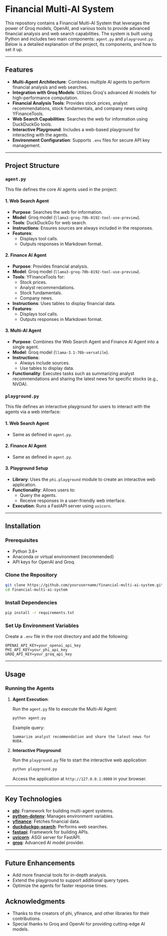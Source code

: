 # Financial Multi-AI System

This repository contains a Financial Multi-AI System that leverages the power of Groq models, OpenAI, and various tools to provide advanced financial analysis and web search capabilities. The system is built using Python and includes two main components: `agent.py` and `playground.py`. Below is a detailed explanation of the project, its components, and how to set it up.

---

## Features

- **Multi-Agent Architecture**: Combines multiple AI agents to perform financial analysis and web searches.
- **Integration with Groq Models**: Utilizes Groq's advanced AI models for high-performance computation.
- **Financial Analysis Tools**: Provides stock prices, analyst recommendations, stock fundamentals, and company news using YFinanceTools.
- **Web Search Capabilities**: Searches the web for information using DuckDuckGo tools.
- **Interactive Playground**: Includes a web-based playground for interacting with the agents.
- **Environment Configuration**: Supports `.env` files for secure API key management.

---

## Project Structure

### `agent.py`

This file defines the core AI agents used in the project:

#### 1. **Web Search Agent**

- **Purpose**: Searches the web for information.
- **Model**: Groq model (`llama3-groq-70b-8192-tool-use-preview`).
- **Tools**: DuckDuckGo for web search.
- **Instructions**: Ensures sources are always included in the responses.
- **Features**:
  - Displays tool calls.
  - Outputs responses in Markdown format.

#### 2. **Finance AI Agent**

- **Purpose**: Provides financial analysis.
- **Model**: Groq model (`llama3-groq-70b-8192-tool-use-preview`).
- **Tools**: YFinanceTools for:
  - Stock prices.
  - Analyst recommendations.
  - Stock fundamentals.
  - Company news.
- **Instructions**: Uses tables to display financial data.
- **Features**:
  - Displays tool calls.
  - Outputs responses in Markdown format.

#### 3. **Multi-AI Agent**

- **Purpose**: Combines the Web Search Agent and Finance AI Agent into a single agent.
- **Model**: Groq model (`llama-3.1-70b-versatile`).
- **Instructions**: 
  - Always include sources.
  - Use tables to display data.
- **Functionality**: Executes tasks such as summarizing analyst recommendations and sharing the latest news for specific stocks (e.g., NVDA).

### `playground.py`

This file defines an interactive playground for users to interact with the agents via a web interface:

#### 1. **Web Search Agent**

- Same as defined in `agent.py`.

#### 2. **Finance AI Agent**

- Same as defined in `agent.py`.

#### 3. **Playground Setup**

- **Library**: Uses the `phi.playground` module to create an interactive web application.
- **Functionality**: Allows users to:
  - Query the agents.
  - Receive responses in a user-friendly web interface.
- **Execution**: Runs a FastAPI server using `uvicorn`.

---

## Installation

### Prerequisites

- Python 3.8+
- Anaconda or virtual environment (recommended)
- API keys for OpenAI and Groq.

### Clone the Repository

```bash
git clone https://github.com/yourusername/financial-multi-ai-system.git
cd financial-multi-ai-system
```

### Install Dependencies

```bash
pip install -r requirements.txt
```

### Set Up Environment Variables

Create a `.env` file in the root directory and add the following:

```env
OPENAI_API_KEY=your_openai_api_key
PHI_API_KEY=your_phi_api_key
GROQ_API_KEY=your_groq_api_key
```

---

## Usage

### Running the Agents

1. **Agent Execution**:

   Run the `agent.py` file to execute the Multi-AI Agent:

   ```bash
   python agent.py
   ```

   Example query:

   ```
   Summarize analyst recommendation and share the latest news for NVDA.
   ```

2. **Interactive Playground**:

   Run the `playground.py` file to start the interactive web application:

   ```bash
   python playground.py
   ```

   Access the application at `http://127.0.0.1:8000` in your browser.

---

## Key Technologies

- **[phi](https://github.com/phi-ai/phi)**: Framework for building multi-agent systems.
- **[python-dotenv](https://github.com/theskumar/python-dotenv)**: Manages environment variables.
- **[yfinance](https://github.com/ranaroussi/yfinance)**: Fetches financial data.
- **[duckduckgo-search](https://github.com/deedy5/duckduckgo-search)**: Performs web searches.
- **[fastapi](https://fastapi.tiangolo.com/)**: Framework for building APIs.
- **[uvicorn](https://www.uvicorn.org/)**: ASGI server for FastAPI.
- **[groq](https://groq.com/)**: Advanced AI model provider.

---

## Future Enhancements

- Add more financial tools for in-depth analysis.
- Extend the playground to support additional query types.
- Optimize the agents for faster response times.

## Acknowledgments

- Thanks to the creators of phi, yfinance, and other libraries for their contributions.
- Special thanks to Groq and OpenAI for providing cutting-edge AI models.
